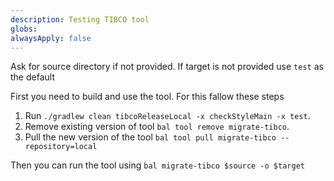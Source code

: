 ```yaml
---
description: Testing TIBCO tool
globs:
alwaysApply: false
---
```

Ask for source directory if not provided. If target is not provided use `test` as the default

First you need to build and use the tool. For this fallow these steps
1. Run `./gradlew clean tibcoReleaseLocal -x checkStyleMain -x test`.
2. Remove existing version of tool `bal tool remove migrate-tibco`.
3. Pull the new version of the tool `bal tool pull migrate-tibco --repository=local`


Then you can run the tool using `bal migrate-tibco $source -o $target`
